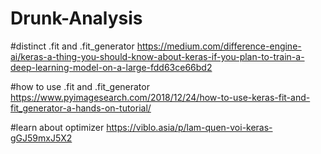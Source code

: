 # Drunk-Analysis

#distinct .fit and .fit_generator
https://medium.com/difference-engine-ai/keras-a-thing-you-should-know-about-keras-if-you-plan-to-train-a-deep-learning-model-on-a-large-fdd63ce66bd2

#how to use .fit and .fit_generator
https://www.pyimagesearch.com/2018/12/24/how-to-use-keras-fit-and-fit_generator-a-hands-on-tutorial/

#learn about optimizer
https://viblo.asia/p/lam-quen-voi-keras-gGJ59mxJ5X2
